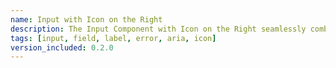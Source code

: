 ```yaml
---
name: Input with Icon on the Right
description: The Input Component with Icon on the Right seamlessly combines a text input field with an adjacent icon, enhancing user interaction by providing visual cues and streamlined functionality
tags: [input, field, label, error, aria, icon]
version_included: 0.2.0
---
```

